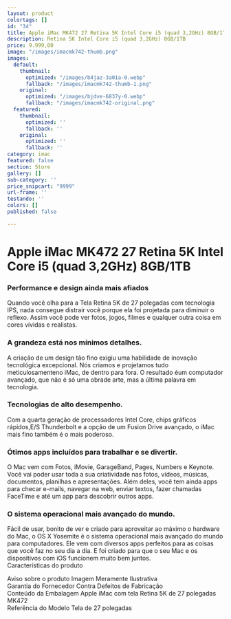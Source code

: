 ```yaml
---
layout: product
colortags: []
id: "34"
title: Apple iMac MK472 27 Retina 5K Intel Core i5 (quad 3,2GHz) 8GB/1TB
description: Retina 5K Intel Core i5 (quad 3,2GHz) 8GB/1TB
price: 9.999,00
image: "/images/imacmk742-thumb.png"
images:
  default:
    thumbnail:
      optimized: "/images/b4jaz-3a01a-0.webp"
      fallback: "/images/imacmk742-thumb-1.png"
    original:
      optimized: "/images/bjdve-6837y-0.webp"
      fallback: "/images/imacmk742-original.png"
  featured:
    thumbnail:
      optimized: ''
      fallback: ''
    original:
      optimized: ''
      fallback: ''
category: imac
featured: false
section: Store
gallery: []
sub-category: ''
price_snipcart: "9999"
url-frame: ''
testando: ''
colors: []
published: false

---
```

# Apple iMac MK472 27 Retina 5K Intel Core i5 (quad 3,2GHz) 8GB/1TB

### Performance e design ainda mais afiados

Quando você olha para a Tela Retina 5K de 27 polegadas com tecnologia IPS, nada consegue distrair você porque ela foi projetada para diminuir o reflexo. Assim você pode ver fotos, jogos, filmes e qualquer outra coisa em cores vívidas e realistas.

### A grandeza está nos mínimos detalhes.

A criação de um design tão fino exigiu uma habilidade de inovação tecnológica excepcional. Nós criamos e projetamos tudo meticulosamenteno iMac, de dentro para fora. O resultado éum computador avançado, que não é só uma obrade arte, mas a última palavra em tecnologia.

### Tecnologias de alto desempenho.

Com a quarta geração de processadores Intel Core, chips gráficos rápidos,E/S Thunderbolt e a opção de um Fusion Drive avançado, o iMac mais fino também é o mais poderoso.

### Ótimos apps incluídos para trabalhar e se divertir.

O Mac vem com Fotos, iMovie, GarageBand, Pages, Numbers e Keynote. Você vai poder usar toda a sua criatividade nas fotos, vídeos, músicas, documentos, planilhas e apresentações. Além deles, você tem ainda apps para checar e-mails, navegar na web, enviar textos, fazer chamadas FaceTime e até um app para descobrir outros apps.

### O sistema operacional mais avançado do mundo.

Fácil de usar, bonito de ver e criado para aproveitar ao máximo o hardware do Mac, o OS X Yosemite é o sistema operacional mais avançado do mundo para computadores. Ele vem com diversos apps perfeitos para as coisas que você faz no seu dia a dia. E foi criado para que o seu Mac e os dispositivos com iOS funcionem muito bem juntos.  
Características do produto

Aviso sobre o produto Imagem Meramente Ilustrativa  
Garantia do Fornecedor Contra Defeitos de Fabricação  
Conteúdo da Embalagem Apple iMac com tela Retina 5K de 27 polegadas MK472  
Referência do Modelo Tela de 27 polegadas